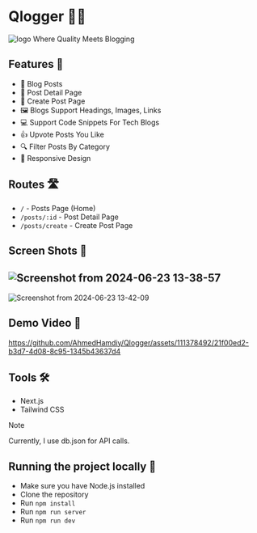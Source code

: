 # Qlogger 📝✨
![logo](https://github.com/AhmedHamdiy/Qlogger/assets/111378492/c3fd92d1-c77c-4bb0-bce0-f412a47dbb7e)
Where Quality Meets Blogging

## Features 🌟

- 📰 Blog Posts
- 📄 Post Detail Page
- 📝 Create Post Page
- 🖼️ Blogs Support Headings, Images, Links
- 💻 Support Code Snippets For Tech Blogs 
- 👍 Upvote Posts You Like
- 🔍 Filter Posts By Category
- 📱 Responsive Design

## Routes 🛣️
- `/` - Posts Page (Home)
- `/posts/:id` - Post Detail Page
- `/posts/create` - Create Post Page

## Screen Shots 📸
![Screenshot from 2024-06-23 13-38-57](https://github.com/AhmedHamdiy/Qlogger/assets/111378492/7edf79dc-07dc-48f4-80a9-ebf49d994135)
---
![Screenshot from 2024-06-23 13-42-09](https://github.com/AhmedHamdiy/Qlogger/assets/111378492/76fe2d0f-2f3f-4097-8aa6-9045da1f661d)

## Demo Video 🎥
https://github.com/AhmedHamdiy/Qlogger/assets/111378492/21f00ed2-b3d7-4d08-8c95-1345b43637d4

## Tools 🛠️
- Next.js
- Tailwind CSS

> [!NOTE] 
> Currently, I use db.json for API calls.

## Running the project locally 🚀

- Make sure you have Node.js installed
- Clone the repository
- Run `npm install`
- Run `npm run server`
- Run `npm run dev`
